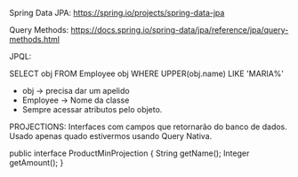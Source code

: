 Spring Data JPA:
https://spring.io/projects/spring-data-jpa

Query Methods:
https://docs.spring.io/spring-data/jpa/reference/jpa/query-methods.html


JPQL:

SELECT obj
FROM Employee obj
WHERE UPPER(obj.name) LIKE 'MARIA%'

* obj -> precisa dar um apelido
* Employee -> Nome da classe
* Sempre acessar atributos pelo objeto.


PROJECTIONS:
Interfaces com campos que retornarão do banco de dados. Usado apenas quado estivermos usando Query Nativa.

public interface ProductMinProjection {
    String getName();
    Integer getAmount();
}

